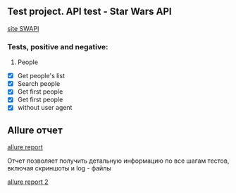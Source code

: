 ## Test project. API test  - Star Wars API
[site SWAPI](https://swapi.dev/)  

### Tests, positive and negative:
1) People
- [x] Get people's list
- [x] Search people
- [x] Get first people
- [x] Get first people
- [x] without user agent

## Allure отчет  
[allure report](assets/jenkins_allure_report.PNG)  

Отчет позволяет получить детальную информацию по все шагам тестов, включая скриншоты и log - файлы

[allure report 2](assets/jenkins_allure_logs.PNG)  